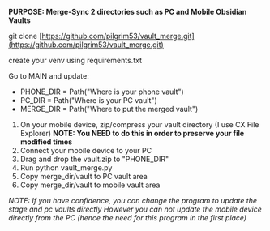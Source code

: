 **PURPOSE:   Merge-Sync 2 directories such as PC and Mobile Obsidian Vaults**

git clone [https://github.com/pilgrim53/vault_merge.git](https://github.com/pilgrim53/vault_merge.git)

create your venv using requirements.txt

Go to MAIN and update: 
- PHONE_DIR = Path("Where is your phone vault") 
- PC_DIR = Path("Where is your PC vault") 
- MERGE_DIR = Path("Where to put the merged vault")

1. On your mobile device, zip/compress your vault directory (I use CX File Explorer) 
	**NOTE: You NEED to do this in order to preserve your file modified times**
2. Connect your mobile device to your PC
3. Drag and drop the vault.zip to "PHONE_DIR"
4. Run python vault_merge.py
5. Copy merge_dir/vault to PC vault area
6. Copy merge_dir/vault to mobile vault area

*NOTE: If you have confidence, you can change the program to update the stage and pc vaults directly However you can not update the mobile device directly from the PC (hence the need for this program in the first place)*
